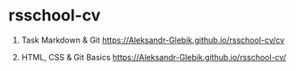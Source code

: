 # rsschool-cv

1. Task Markdown & Git
https://Aleksandr-Glebik.github.io/rsschool-cv/cv

2. HTML, CSS & Git Basics
https://Aleksandr-Glebik.github.io/rsschool-cv/